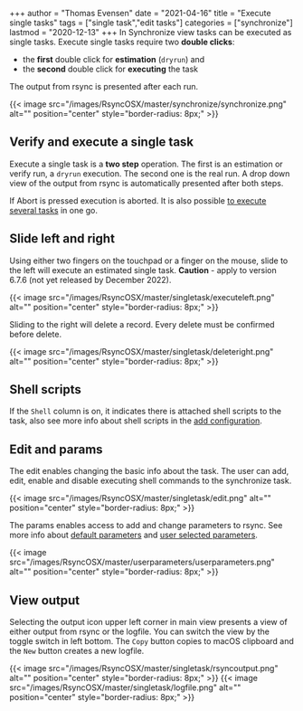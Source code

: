 +++
author = "Thomas Evensen"
date = "2021-04-16"
title =  "Execute single tasks"
tags = ["single task","edit tasks"]
categories = ["synchronize"]
lastmod = "2020-12-13"
+++
In Synchronize view tasks can be executed as single tasks. Execute single tasks require two **double clicks**:

- the **first** double click for **estimation** (`dryrun`) and
- the **second** double click for **executing** the task

The output from rsync is presented after each run.

{{< image src="/images/RsyncOSX/master/synchronize/synchronize.png" alt="" position="center" style="border-radius: 8px;" >}}

## Verify and execute a single task

Execute a single task is a **two step** operation. The first is an estimation or verify run, a `dryrun` execution. The second one is the real run. A drop down view of the output from rsync is automatically presented after both steps.

If Abort is pressed execution is aborted. It is also possible [to execute several tasks](/post/severaltasks/) in one go.

## Slide left and right

Using either two fingers on the touchpad or a finger on the mouse, slide to the left will execute an estimated single task. **Caution** - apply to version 6.7.6 (not yet released by December 2022).

{{< image src="/images/RsyncOSX/master/singletask/executeleft.png" alt="" position="center" style="border-radius: 8px;" >}}

Sliding to the right will delete a record. Every delete must be confirmed before delete.

{{< image src="/images/RsyncOSX/master/singletask/deleteright.png" alt="" position="center" style="border-radius: 8px;" >}}

## Shell scripts

If the `Shell` column is on, it indicates there is attached shell scripts to the task, also see more info about shell scripts in the [add configuration](/post/addconfigurations/).

## Edit and params

The edit enables changing the basic info about the task. The user can add, edit, enable and disable executing shell commands to the synchronize task.

{{< image src="/images/RsyncOSX/master/singletask/edit.png" alt="" position="center" style="border-radius: 8px;" >}}

The params enables access to add and change parameters to rsync. See more info about [default parameters](/post/rsyncparameters) and [user selected parameters](/post/userparameters/).

{{< image src="/images/RsyncOSX/master/userparameters/userparameters.png" alt="" position="center" style="border-radius: 8px;" >}}

## View output

Selecting the output icon upper left corner in main view presents a view of either output from rsync or the logfile. You can switch the view by the toggle switch in left bottom. The `Copy` button copies to macOS clipboard and the `New` button creates a new logfile.

{{< image src="/images/RsyncOSX/master/singletask/rsyncoutput.png" alt="" position="center" style="border-radius: 8px;" >}}
{{< image src="/images/RsyncOSX/master/singletask/logfile.png" alt="" position="center" style="border-radius: 8px;" >}}
